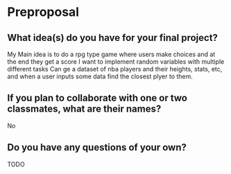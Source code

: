 # Preproposal

## What idea(s) do you have for your final project?

My Main idea is to do a rpg type game where users make choices and at the end they get a score I want to implement random variables with multiple different tasks
Can ge a dataset of nba players and their heights, stats, etc, and when a user inputs some data find the closest plyer to them.


## If you plan to collaborate with one or two classmates, what are their names?

No

## Do you have any questions of your own?

TODO
